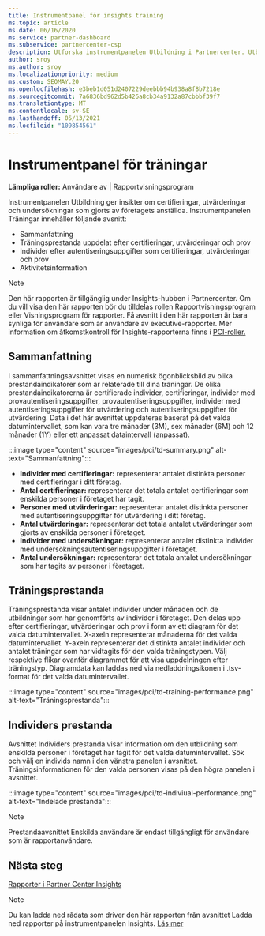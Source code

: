 ```yaml
---
title: Instrumentpanel för insights training
ms.topic: article
ms.date: 06/16/2020
ms.service: partner-dashboard
ms.subservice: partnercenter-csp
description: Utforska instrumentpanelen Utbildning i Partnercenter. Utbildning är en av de rapporter som är tillgängliga i området Partner Center Insights (PCI).
author: sroy
ms.author: sroy
ms.localizationpriority: medium
ms.custom: SEOMAY.20
ms.openlocfilehash: e3beb1d051d2407229deebbb94b938a8f8b7218e
ms.sourcegitcommit: 7a6836bd962d5b426a8cb34a9132a87cbbbf39f7
ms.translationtype: MT
ms.contentlocale: sv-SE
ms.lasthandoff: 05/13/2021
ms.locfileid: "109854561"
---
```

# <a name="trainings-dashboard"></a>Instrumentpanel för träningar

**Lämpliga roller:** Användare av | Rapportvisningsprogram

Instrumentpanelen Utbildning ger insikter om certifieringar, utvärderingar och undersökningar som gjorts av företagets anställda. Instrumentpanelen Träningar innehåller följande avsnitt:

- Sammanfattning
- Träningsprestanda uppdelat efter certifieringar, utvärderingar och prov
- Individer efter autentiseringsuppgifter som certifieringar, utvärderingar och prov
- Aktivitetsinformation

>[!NOTE] 
>Den här rapporten är tillgänglig under Insights-hubben i Partnercenter. Om du vill visa den här rapporten bör du tilldelas rollen Rapportvisningsprogram eller Visningsprogram för rapporter. Få avsnitt i den här rapporten är bara synliga för användare som är användare av executive-rapporter. Mer information om åtkomstkontroll för Insights-rapporterna finns i [PCI-roller.](pci-roles.md)

## <a name="summary"></a>Sammanfattning

I sammanfattningsavsnittet visas en numerisk ögonblicksbild av olika prestandaindikatorer som är relaterade till dina träningar. De olika prestandaindikatorerna är certifierade individer, certifieringar, individer med provautentiseringsuppgifter, provautentiseringsuppgifter, individer med autentiseringsuppgifter för utvärdering och autentiseringsuppgifter för utvärdering. Data i det här avsnittet uppdateras baserat på det valda datumintervallet, som kan vara tre månader (3M), sex månader (6M) och 12 månader (1Y) eller ett anpassat dataintervall (anpassat). 

:::image type="content" source="images/pci/td-summary.png" alt-text="Sammanfattning":::

- **Individer med certifieringar:** representerar antalet distinkta personer med certifieringar i ditt företag.
- **Antal certifieringar:** representerar det totala antalet certifieringar som enskilda personer i företaget har tagit.
- **Personer med utvärderingar:** representerar antalet distinkta personer med autentiseringsuppgifter för utvärdering i ditt företag. 
- **Antal utvärderingar:** representerar det totala antalet utvärderingar som gjorts av enskilda personer i företaget.
- **Individer med undersökningar:** representerar antalet distinkta individer med undersökningsautentiseringsuppgifter i företaget. 
- **Antal undersökningar:** representerar det totala antalet undersökningar som har tagits av personer i företaget.

## <a name="training-performance"></a>Träningsprestanda

Träningsprestanda visar antalet individer under månaden och de utbildningar som har genomförts av individer i företaget. Den delas upp efter certifieringar, utvärderingar och prov i form av ett diagram för det valda datumintervallet. X-axeln representerar månaderna för det valda datumintervallet. Y-axeln representerar det distinkta antalet individer och antalet träningar som har vidtagits för den valda träningstypen. Välj respektive flikar ovanför diagrammet för att visa uppdelningen efter träningstyp. Diagramdata kan laddas ned via nedladdningsikonen i .tsv-format för det valda datumintervallet.

:::image type="content" source="images/pci/td-training-performance.png" alt-text="Träningsprestanda":::

## <a name="individuals-performance"></a>Individers prestanda

Avsnittet Individers prestanda visar information om den utbildning som enskilda personer i företaget har tagit för det valda datumintervallet. Sök och välj en individs namn i den vänstra panelen i avsnittet. Träningsinformationen för den valda personen visas på den högra panelen i avsnittet.

:::image type="content" source="images/pci/td-indiviual-performance.png" alt-text="Indelade prestanda":::

>[!NOTE] 
> Prestandaavsnittet Enskilda användare är endast tillgängligt för användare som är rapportanvändare. 

## <a name="next-steps"></a>Nästa steg

[Rapporter i Partner Center Insights](partner-center-insights.md)

>[!NOTE] 
> Du kan ladda ned rådata som driver den här rapporten från avsnittet Ladda ned rapporter på instrumentpanelen Insights. [Läs mer](pci-download-reports.md)